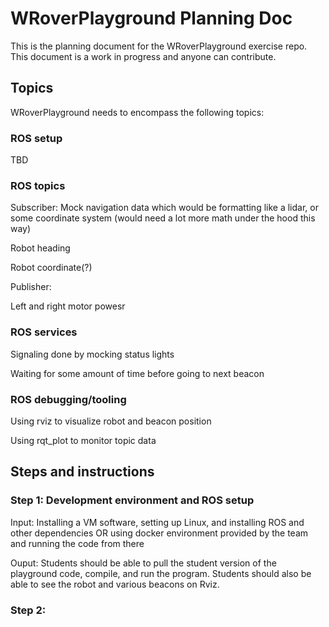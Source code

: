 # WRoverPlayground Planning Doc

This is the planning document for the WRoverPlayground exercise repo. This document is a work in progress and anyone can contribute. 

## Topics
WRoverPlayground needs to encompass the following topics: 

### ROS setup
TBD

### ROS topics
Subscriber:
Mock navigation data which would be formatting like a lidar, or some coordinate system (would need a lot more math under the hood this way)

Robot heading

Robot coordinate(?)

Publisher: 

Left and right motor powesr

### ROS services
Signaling done by mocking status lights

Waiting for some amount of time before going to next beacon

### ROS debugging/tooling
Using rviz to visualize robot and beacon position

Using rqt_plot to monitor topic data

## Steps and instructions

### Step 1: Development environment and ROS setup
Input: Installing a VM software, setting up Linux, and installing ROS and other dependencies OR using docker environment provided by the team and running the code from there

Ouput: Students should be able to pull the student version of the playground code, compile, and run the program. Students should also be able to see the robot and various beacons on Rviz. 

### Step 2: 
